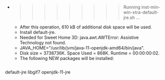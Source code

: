 * >>>>>>>>> Running inst-min-win-xtra-default-jre.sh ...
  * After this operation, 610 kB of additional disk space will be used.
  * Install default-jre.
  * Needed for Sweet Home 3D: java.awt.AWTError: Assistive Technology not found.
  * JAVA_HOME="/usr/lib/jvm/java-11-openjdk-amd64/bin/java".
  * Disk size = 3738736K. Space Used = 868K. Runtime = 00:00:00:02.
  * The following NEW packages will be installed:
  ```bash
default-jre libgif7 openjdk-11-jre
  ```
